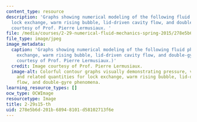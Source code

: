 ```yaml
---
content_type: resource
description: 'Graphs showing numerical modeling of the following fluid phenomena:
  lock exchange, warm rising bubble, lid-driven cavity flow, and double-gyre. Image
  courtesy of Prof. Pierre Lermusiaux. '
file: /media/courses/2-29-numerical-fluid-mechanics-spring-2015/278e5b6d201b68948101d58102713f6e_2-29s15-th.jpg
file_type: image/jpeg
image_metadata:
  caption: 'Graphs showing numerical modeling of the following fluid phenomena: lock
    exchange, warm rising bubble, lid-driven cavity flow, and double-gyre. (Image
    courtesy of Prof. Pierre Lermusiaux.)'
  credit: Image courtesy of Prof. Pierre Lermusiaux.
  image-alt: Colorful contour graphs visually demonstrating pressure, velocity, density,
    and related quantities for lock exchange, warm rising bubble, lid-driven cavity
    flow, and double-gyre phenomena.
learning_resource_types: []
ocw_type: OCWImage
resourcetype: Image
title: 2-29s15-th
uid: 278e5b6d-201b-6894-8101-d58102713f6e
---
```

